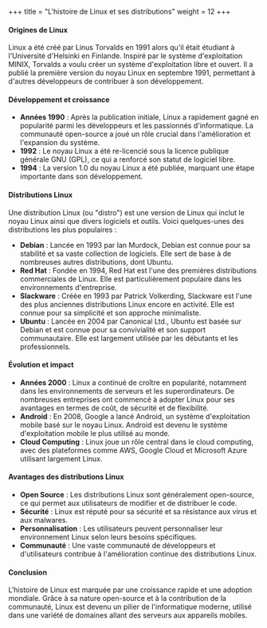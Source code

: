 +++
title = "L'histoire de Linux et ses distributions"
weight = 12
+++


#### Origines de Linux
Linux a été créé par Linus Torvalds en 1991 alors qu'il était étudiant à l'Université d'Helsinki en Finlande. Inspiré par le système d'exploitation MINIX, Torvalds a voulu créer un système d'exploitation libre et ouvert. Il a publié la première version du noyau Linux en septembre 1991, permettant à d'autres développeurs de contribuer à son développement.

#### Développement et croissance
- **Années 1990** : Après la publication initiale, Linux a rapidement gagné en popularité parmi les développeurs et les passionnés d'informatique. La communauté open-source a joué un rôle crucial dans l'amélioration et l'expansion du système.
- **1992** : Le noyau Linux a été re-licencié sous la licence publique générale GNU (GPL), ce qui a renforcé son statut de logiciel libre.
- **1994** : La version 1.0 du noyau Linux a été publiée, marquant une étape importante dans son développement.

#### Distributions Linux
Une distribution Linux (ou "distro") est une version de Linux qui inclut le noyau Linux ainsi que divers logiciels et outils. Voici quelques-unes des distributions les plus populaires :

- **Debian** : Lancée en 1993 par Ian Murdock, Debian est connue pour sa stabilité et sa vaste collection de logiciels. Elle sert de base à de nombreuses autres distributions, dont Ubuntu.
- **Red Hat** : Fondée en 1994, Red Hat est l'une des premières distributions commerciales de Linux. Elle est particulièrement populaire dans les environnements d'entreprise.
- **Slackware** : Créée en 1993 par Patrick Volkerding, Slackware est l'une des plus anciennes distributions Linux encore en activité. Elle est connue pour sa simplicité et son approche minimaliste.
- **Ubuntu** : Lancée en 2004 par Canonical Ltd., Ubuntu est basée sur Debian et est connue pour sa convivialité et son support communautaire. Elle est largement utilisée par les débutants et les professionnels.

#### Évolution et impact
- **Années 2000** : Linux a continué de croître en popularité, notamment dans les environnements de serveurs et les superordinateurs. De nombreuses entreprises ont commencé à adopter Linux pour ses avantages en termes de coût, de sécurité et de flexibilité.
- **Android** : En 2008, Google a lancé Android, un système d'exploitation mobile basé sur le noyau Linux. Android est devenu le système d'exploitation mobile le plus utilisé au monde.
- **Cloud Computing** : Linux joue un rôle central dans le cloud computing, avec des plateformes comme AWS, Google Cloud et Microsoft Azure utilisant largement Linux.

#### Avantages des distributions Linux
- **Open Source** : Les distributions Linux sont généralement open-source, ce qui permet aux utilisateurs de modifier et de distribuer le code.
- **Sécurité** : Linux est réputé pour sa sécurité et sa résistance aux virus et aux malwares.
- **Personnalisation** : Les utilisateurs peuvent personnaliser leur environnement Linux selon leurs besoins spécifiques.
- **Communauté** : Une vaste communauté de développeurs et d'utilisateurs contribue à l'amélioration continue des distributions Linux.

#### Conclusion
L'histoire de Linux est marquée par une croissance rapide et une adoption mondiale. Grâce à sa nature open-source et à la contribution de la communauté, Linux est devenu un pilier de l'informatique moderne, utilisé dans une variété de domaines allant des serveurs aux appareils mobiles.